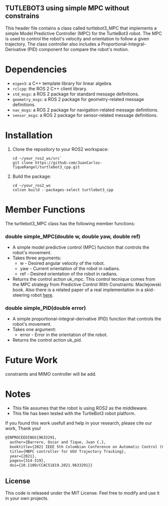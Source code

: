 ## TUTLEBOT3 using simple MPC without constrains

This header file contains a class called turtlebot3_MPC that implements a simple Model Predictive Controller (MPC) for the TurtleBot3 robot. The MPC is used to control the robot's velocity and orientation to follow a given trajectory. The class controller also includes a Proportional-Integral-Derivative (PID) component for compare the robot's motion.

# Dependencies
* `eigen3`: a C++ template library for linear algebra.
* `rclcpp`: the ROS 2 C++ client library.
* `std_msgs`: a ROS 2 package for standard message definitions.
* `geometry_msgs`: a ROS 2 package for geometry-related message definitions.
* `nav_msgs`: a ROS 2 package for navigation-related message definitions.
* `sensor_msgs`: a ROS 2 package for sensor-related message definitions.

# Installation 

1. Clone the repository to your ROS2 workspace:
    ```
    cd ~/your_ros2_ws/src`
    git clone https://github.com/JuanCarlos-TiqueRangel/turtlebot3_cpp.git
    ```
2. Build the package:
    ```
    cd ~/your_ros2_ws
    colcon build --packages-select turtlebot3_cpp
    ```

# Member Functions
The turtlebot3_MPC class has the following member functions:

### double simple_MPC(double w, double yaw, double ref)
* A simple model predictive control (MPC) function that controls the robot's movement.
* Takes three arguments:
    * w - Desired angular velocity of the robot.
    * yaw - Current orientation of the robot in radians.
    * ref - Desired orientation of the robot in radians.
* Returns the control action uk_mpc. This control tecnique comes from the MPC strategy from Predictive Control With Constraints: MacIejowski book. Also there is a related paper of a real implementation in a skid-steering robot [here](https://ieeexplore.ieee.org/abstract/document/9633291).

### double simple_PID(double error)
* A simple proportional-integral-derivative (PID) function that controls the robot's movement.
* Takes one argument:
    * error - Error in the orientation of the robot.
* Returns the control action uk_pid.

# Future Work 
constraints and MIMO controller will be add.



# Notes
* This file assumes that the robot is using ROS2 as the middleware.
* This file has been tested with the TurtleBot3 robot platform.

If you found this work usefull and help in your research, please cite our work, Thank you!

```tex
@INPROCEEDINGS{9633291,
  author={Barrero, Oscar and Tique, Juan C.},
  booktitle={2021 IEEE 5th Colombian Conference on Automatic Control (CCAC)}, 
  title={MBPC controller for UGV Trajectory Tracking}, 
  year={2021},
  pages={314-319},
  doi={10.1109/CCAC51819.2021.9633291}}
```

## License
This code is released under the MIT License. Feel free to modify and use it in your own projects.
